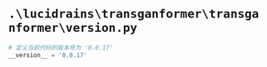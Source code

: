 # `.\lucidrains\transganformer\transganformer\version.py`

```py
# 定义当前代码的版本号为 '0.0.17'
__version__ = '0.0.17'
```